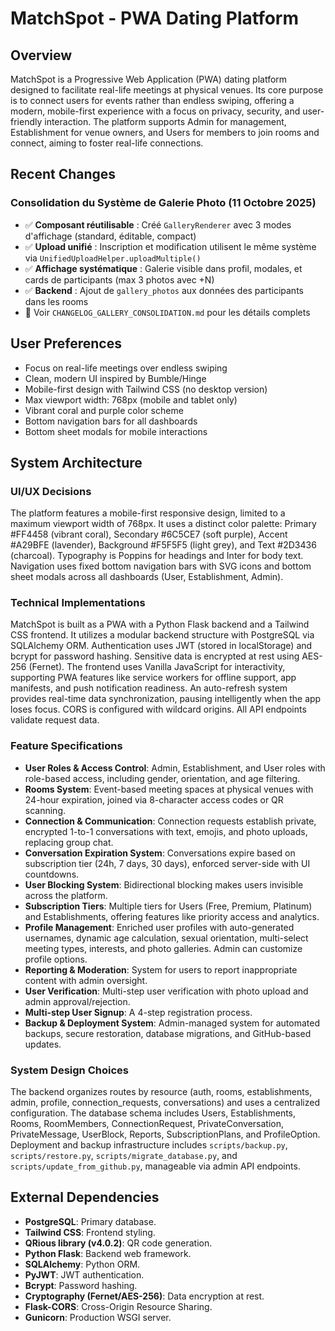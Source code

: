 # MatchSpot - PWA Dating Platform

## Overview
MatchSpot is a Progressive Web Application (PWA) dating platform designed to facilitate real-life meetings at physical venues. Its core purpose is to connect users for events rather than endless swiping, offering a modern, mobile-first experience with a focus on privacy, security, and user-friendly interaction. The platform supports Admin for management, Establishment for venue owners, and Users for members to join rooms and connect, aiming to foster real-life connections.

## Recent Changes

### Consolidation du Système de Galerie Photo (11 Octobre 2025)
- ✅ **Composant réutilisable** : Créé `GalleryRenderer` avec 3 modes d'affichage (standard, éditable, compact)
- ✅ **Upload unifié** : Inscription et modification utilisent le même système via `UnifiedUploadHelper.uploadMultiple()`
- ✅ **Affichage systématique** : Galerie visible dans profil, modales, et cards de participants (max 3 photos avec +N)
- ✅ **Backend** : Ajout de `gallery_photos` aux données des participants dans les rooms
- 📄 Voir `CHANGELOG_GALLERY_CONSOLIDATION.md` pour les détails complets

## User Preferences
- Focus on real-life meetings over endless swiping
- Clean, modern UI inspired by Bumble/Hinge
- Mobile-first design with Tailwind CSS (no desktop version)
- Max viewport width: 768px (mobile and tablet only)
- Vibrant coral and purple color scheme
- Bottom navigation bars for all dashboards
- Bottom sheet modals for mobile interactions

## System Architecture

### UI/UX Decisions
The platform features a mobile-first responsive design, limited to a maximum viewport width of 768px. It uses a distinct color palette: Primary #FF4458 (vibrant coral), Secondary #6C5CE7 (soft purple), Accent #A29BFE (lavender), Background #F5F5F5 (light grey), and Text #2D3436 (charcoal). Typography is Poppins for headings and Inter for body text. Navigation uses fixed bottom navigation bars with SVG icons and bottom sheet modals across all dashboards (User, Establishment, Admin).

### Technical Implementations
MatchSpot is built as a PWA with a Python Flask backend and a Tailwind CSS frontend. It utilizes a modular backend structure with PostgreSQL via SQLAlchemy ORM. Authentication uses JWT (stored in localStorage) and bcrypt for password hashing. Sensitive data is encrypted at rest using AES-256 (Fernet). The frontend uses Vanilla JavaScript for interactivity, supporting PWA features like service workers for offline support, app manifests, and push notification readiness. An auto-refresh system provides real-time data synchronization, pausing intelligently when the app loses focus. CORS is configured with wildcard origins. All API endpoints validate request data.

### Feature Specifications
- **User Roles & Access Control**: Admin, Establishment, and User roles with role-based access, including gender, orientation, and age filtering.
- **Rooms System**: Event-based meeting spaces at physical venues with 24-hour expiration, joined via 8-character access codes or QR scanning.
- **Connection & Communication**: Connection requests establish private, encrypted 1-to-1 conversations with text, emojis, and photo uploads, replacing group chat.
- **Conversation Expiration System**: Conversations expire based on subscription tier (24h, 7 days, 30 days), enforced server-side with UI countdowns.
- **User Blocking System**: Bidirectional blocking makes users invisible across the platform.
- **Subscription Tiers**: Multiple tiers for Users (Free, Premium, Platinum) and Establishments, offering features like priority access and analytics.
- **Profile Management**: Enriched user profiles with auto-generated usernames, dynamic age calculation, sexual orientation, multi-select meeting types, interests, and photo galleries. Admin can customize profile options.
- **Reporting & Moderation**: System for users to report inappropriate content with admin oversight.
- **User Verification**: Multi-step user verification with photo upload and admin approval/rejection.
- **Multi-step User Signup**: A 4-step registration process.
- **Backup & Deployment System**: Admin-managed system for automated backups, secure restoration, database migrations, and GitHub-based updates.

### System Design Choices
The backend organizes routes by resource (auth, rooms, establishments, admin, profile, connection_requests, conversations) and uses a centralized configuration. The database schema includes Users, Establishments, Rooms, RoomMembers, ConnectionRequest, PrivateConversation, PrivateMessage, UserBlock, Reports, SubscriptionPlans, and ProfileOption. Deployment and backup infrastructure includes `scripts/backup.py`, `scripts/restore.py`, `scripts/migrate_database.py`, and `scripts/update_from_github.py`, manageable via admin API endpoints.

## External Dependencies
- **PostgreSQL**: Primary database.
- **Tailwind CSS**: Frontend styling.
- **QRious library (v4.0.2)**: QR code generation.
- **Python Flask**: Backend web framework.
- **SQLAlchemy**: Python ORM.
- **PyJWT**: JWT authentication.
- **Bcrypt**: Password hashing.
- **Cryptography (Fernet/AES-256)**: Data encryption at rest.
- **Flask-CORS**: Cross-Origin Resource Sharing.
- **Gunicorn**: Production WSGI server.